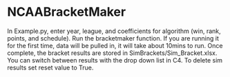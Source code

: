 # NCAABracketMaker
In Example.py, enter year, league, and coefficients for algorithm (win, rank, points, and schedule). Run the 
bracketmaker function. If you are running it for the first time, data will be pulled in, it will take about 10mins 
to run. Once complete, the bracket results are stored in SimBrackets/Sim_Bracket.xlsx. You can switch between results 
with the drop down list in C4. To delete sim results set reset value to True.
